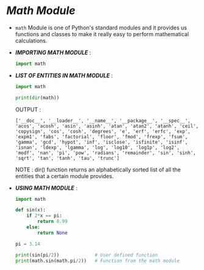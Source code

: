 _Math Module_
==

- `math` Module is one of Python's standard modules and it provides us functions and classes to make it really easy to perform mathematical calculations.

- **_IMPORTING MATH MODULE_** :

    ```python
    import math
    ```
- **_LIST OF ENTITIES IN MATH MODULE_** :

    ```python
    import math

    print(dir(math))
    ```

    OUTPUT :

    ``` 
    ['__doc__', '__loader__', '__name__', '__package__', '__spec__', 'acos', 'acosh', 'asin', 'asinh', 'atan', 'atan2', 'atanh', 'ceil', 'copysign', 'cos', 'cosh', 'degrees', 'e', 'erf', 'erfc', 'exp', 'expm1', 'fabs', 'factorial', 'floor', 'fmod', 'frexp', 'fsum', 'gamma', 'gcd', 'hypot', 'inf', 'isclose', 'isfinite', 'isinf', 'isnan', 'ldexp', 'lgamma', 'log', 'log10', 'log1p', 'log2', 'modf', 'nan', 'pi', 'pow', 'radians', 'remainder', 'sin', 'sinh', 'sqrt', 'tan', 'tanh', 'tau', 'trunc']    
    ```

    NOTE : dir() function returns an alphabetically sorted list of all the entities that a certain module provides.

- **_USING MATH MODULE_** :

    ```python
    import math

    def sin(x):
        if 2*x == pi:
            return 0.99
        else:
            return None

    pi = 3.14

    print(sin(pi/2))             # User defined function
    print(math.sin(math.pi/2))   # Function from the math module
    ```

    


